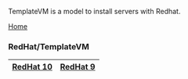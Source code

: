 TemplateVM is a model to install servers with Redhat.   
  
[Home](../../../TemplateVM/wiki/home)  

### RedHat/TemplateVM

|[RedHat 10](../../../TemplateVM/wiki/101Network)|[RedHat 9](../../../TemplateVM/wiki/01Network)  
 |:---|:---|  

